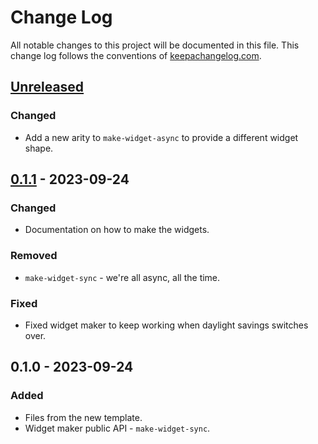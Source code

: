 # Change Log
All notable changes to this project will be documented in this file. This change log follows the conventions of [keepachangelog.com](http://keepachangelog.com/).

## [Unreleased]
### Changed
- Add a new arity to `make-widget-async` to provide a different widget shape.

## [0.1.1] - 2023-09-24
### Changed
- Documentation on how to make the widgets.

### Removed
- `make-widget-sync` - we're all async, all the time.

### Fixed
- Fixed widget maker to keep working when daylight savings switches over.

## 0.1.0 - 2023-09-24
### Added
- Files from the new template.
- Widget maker public API - `make-widget-sync`.

[Unreleased]: https://sourcehost.site/your-name/project2/compare/0.1.1...HEAD
[0.1.1]: https://sourcehost.site/your-name/project2/compare/0.1.0...0.1.1
